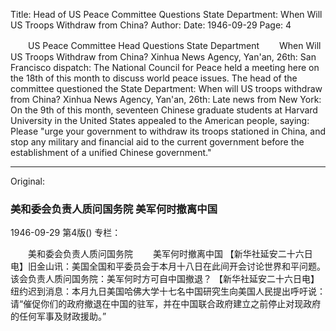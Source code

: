 Title: Head of US Peace Committee Questions State Department: When Will US Troops Withdraw from China?
Author:
Date: 1946-09-29
Page: 4

　　US Peace Committee Head Questions State Department
　　When Will US Troops Withdraw from China?
    Xinhua News Agency, Yan'an, 26th: San Francisco dispatch: The National Council for Peace held a meeting here on the 18th of this month to discuss world peace issues. The head of the committee questioned the State Department: When will US troops withdraw from China?
    Xinhua News Agency, Yan'an, 26th: Late news from New York: On the 9th of this month, seventeen Chinese graduate students at Harvard University in the United States appealed to the American people, saying: Please "urge your government to withdraw its troops stationed in China, and stop any military and financial aid to the current government before the establishment of a unified Chinese government."



<hr /> 

Original: 


### 美和委会负责人质问国务院  美军何时撤离中国

1946-09-29
第4版()
专栏：

　　美和委会负责人质问国务院
　　美军何时撤离中国
    【新华社延安二十六日电】旧金山讯：美国全国和平委员会于本月十八日在此间开会讨论世界和平问题。该会负责人质问国务院：美军何时方可自中国撤退？
    【新华社延安二十六日电】纽约迟到消息：本月九日美国哈佛大学十七名中国研究生向美国人民提出呼吁说：请“催促你们的政府撤退在中国的驻军，并在中国联合政府建立之前停止对现政府的任何军事及财政援助。”
